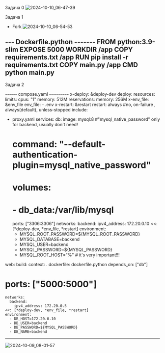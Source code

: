 Задача 0
![2024-10-10_06-47-39](https://github.com/user-attachments/assets/f6fbd899-9e0c-44b1-85a5-4f7681ad16be)

Задача 1
- Fork
![2024-10-10_06-54-53](https://github.com/user-attachments/assets/22538955-8336-4356-afb4-2cf2fedd2855)

--- Dockerfile.python -------
FROM python:3.9-slim
EXPOSE 5000
WORKDIR /app
COPY requirements.txt /app
RUN pip install -r requirements.txt
COPY main.py /app
CMD python main.py
-----------------------------

Задача 2

------ compose.yaml ----------
x-deploy: &deploy-dev
  deploy:
    resources:
      limits:
        cpus: "1"
        memory: 512M
      reservations:
        memory: 256M
x-env_file: &env_file
  env_file:
    - .env
x-restart: &restart
  restart: always #no, on-failure , always(default), unless-stopped 
include:
  - proxy.yaml
services:
  db:
    image: mysql:8
    #"mysql_native_password" only for backend, usually don't need!
    # command: "--default-authentication-plugin=mysql_native_password" 
    # volumes:
    #  - db_data:/var/lib/mysql
    ports: ["3306:3306"]
    networks: 
      backend:
        ipv4_address: 172.20.0.10
    <<: [*deploy-dev, *env_file, *restart]
    environment:
      - MYSQL_ROOT_PASSWORD=${MYSQL_ROOT_PASSWORD}
      - MYSQL_DATABASE=backend
      - MYSQL_USER=backend
      - MYSQL_PASSWORD=${MYSQL_PASSWORD}
      - MYSQL_ROOT_HOST="%" # it's very important!!!

  web:
    build:
      context: .
      dockerfile: dockerfile.python
    depends_on: ["db"]
#    ports: ["5000:5000"]
    networks: 
      backend:
        ipv4_address: 172.20.0.5
    <<: [*deploy-dev, *env_file, *restart]
    environment:
      - DB_HOST=172.20.0.10
      - DB_USER=backend
      - DB_PASSWORD=${MYSQL_PASSWORD}
      - DB_NAME=backend
----------------------------------

![2024-10-09_08-01-57](https://github.com/user-attachments/assets/0d7b7733-7793-4700-a781-6009fb4c63e7)





